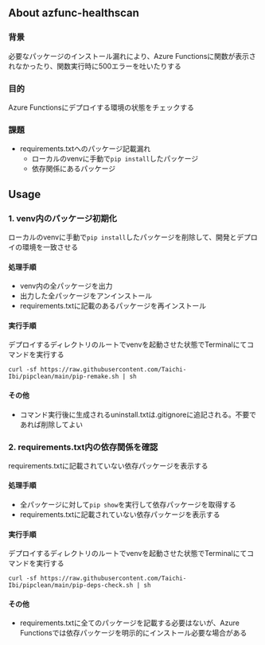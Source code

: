## About azfunc-healthscan
### 背景
必要なパッケージのインストール漏れにより、Azure Functionsに関数が表示されなかったり、関数実行時に500エラーを吐いたりする
### 目的
Azure Functionsにデプロイする環境の状態をチェックする
### 課題
- requirements.txtへのパッケージ記載漏れ
    - ローカルのvenvに手動で```pip install```したパッケージ
    - 依存関係にあるパッケージ
## Usage
### 1. venv内のパッケージ初期化
ローカルのvenvに手動で```pip install```したパッケージを削除して、開発とデプロイの環境を一致させる
#### 処理手順
- venv内の全パッケージを出力
- 出力した全パッケージをアンインストール
- requirements.txtに記載のあるパッケージを再インストール  
#### 実行手順
デプロイするディレクトリのルートでvenvを起動させた状態でTerminalにてコマンドを実行する
```Shell
curl -sf https://raw.githubusercontent.com/Taichi-Ibi/pipclean/main/pip-remake.sh | sh
```  
#### その他
- コマンド実行後に生成されるuninstall.txtは.gitignoreに追記される。不要であれば削除してよい
### 2. requirements.txt内の依存関係を確認
requirements.txtに記載されていない依存パッケージを表示する
#### 処理手順
- 全パッケージに対して```pip show```を実行して依存パッケージを取得する
- requirements.txtに記載されていない依存パッケージを表示する
#### 実行手順
デプロイするディレクトリのルートでvenvを起動させた状態でTerminalにてコマンドを実行する
```Shell
curl -sf https://raw.githubusercontent.com/Taichi-Ibi/pipclean/main/pip-deps-check.sh | sh
```  
#### その他
- requirements.txtに全てのパッケージを記載する必要はないが、Azure Functionsでは依存パッケージを明示的にインストール必要な場合がある